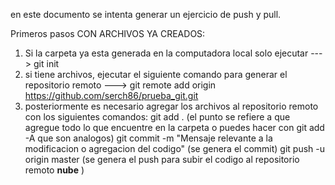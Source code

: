 en este documento se intenta generar un ejercicio de push y pull.

Primeros pasos CON ARCHIVOS YA CREADOS:
1. Si la carpeta ya esta generada en la computadora local solo ejecutar --->  git init
2. si tiene archivos, ejecutar el siguiente comando para generar el repositorio remoto ---> 
git remote add origin https://github.com/serch86/prueba_git.git
3. posteriormente es necesario agregar los archivos al repositorio remoto con los siguientes comandos:
git add .    (el punto se refiere a que agregue todo lo que encuentre en la carpeta o puedes hacer con git add -A que son analogos)
git commit -m "Mensaje relevante a la modificacion o agregacion del codigo"       (se genera el commit)
git push -u origin master  (se genera el push para subir el codigo al repositorio remoto __nube__ )
 
